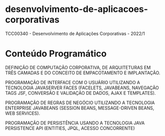 # desenvolvimento-de-aplicacoes-corporativas
TCC00340 - Desenvolvimento de Aplicações Corporativas - 2022/1

# Conteúdo Programático

DEFINIÇÃO DE COMPUTAÇÃO CORPORATIVA, DE ARQUITETURAS EM TRÊS CAMADAS E DO CONCEITO DE EMPACOTAMENTO E IMPLANTAÇÃO. 

PROGRAMAÇÃO DE INTERFACE COM O USUÁRIO UTILIZANDO A TECNOLOGIA JAVASERVER FACES (FACELETS, JAVABEANS, NAVEGAÇÃO TAGS JSF, CONVERSÃO E VALIDAÇÃO DE DADOS, AJAX E TEMPLATES). 

PROGRAMAÇÃO DE REGRAS DE NEGÓCIO UTILIZANDO A TECNOLOGIA ENTERPRISE JAVABEANS (SESSION BEANS, MESSAGE-DRIVEN BEANS, WEB SERVICES). 

PROGRAMAÇÃO DE PERSISTÊNCIA USANDO A TECNOLOGIA JAVA PERSISTENCE API (ENTITIES, JPQL, ACESSO CONCORRENTE)
